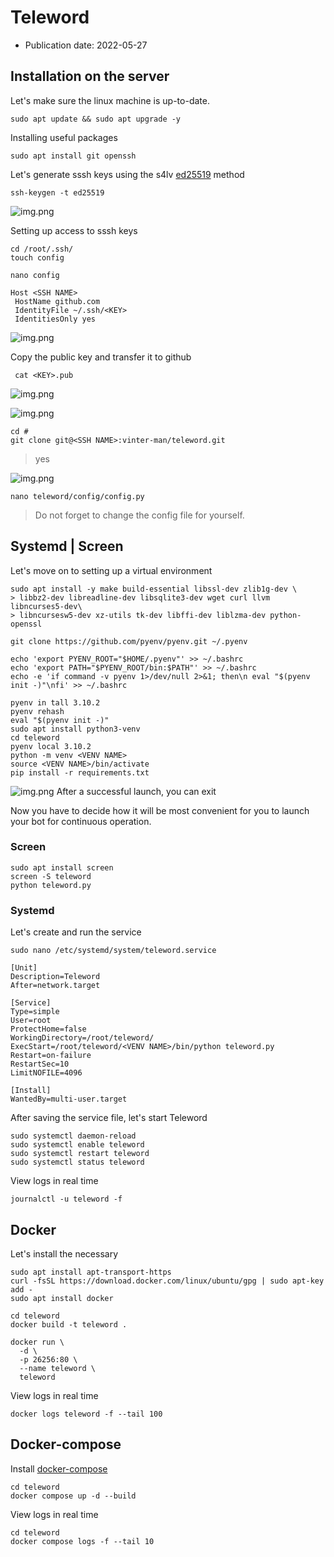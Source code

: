 # Teleword
* Publication date: 2022-05-27 

## Installation on the server

Let's make sure the linux machine is up-to-date.
```
sudo apt update && sudo apt upgrade -y
```
Installing useful packages
```
sudo apt install git openssh
```
Let's generate sssh keys using the s4lv [ed25519](https://ru.wikipedia.org/wiki/EdDSA) method
```
ssh-keygen -t ed25519 
```
![img.png](img/readme_images/ssh-keygen.png)

Setting up access to sssh keys
```
cd /root/.ssh/
touch config
```
```
nano config
```
```
Host <SSH NAME>
 HostName github.com
 IdentityFile ~/.ssh/<KEY>
 IdentitiesOnly yes
```
![img.png](img/readme_images/ssh-config.png)


Copy the public key and transfer it to github
```
 cat <KEY>.pub
```
![img.png](img/readme_images/ssh_github_addind.png)

![img.png](img/readme_images/ssh-key-added.png)

```
cd #
git clone git@<SSH NAME>:vinter-man/teleword.git
```
> yes

![img.png](img/readme_images/git-establish.png)


```
nano teleword/config/config.py
```
> Do not forget to change the config file for yourself.

## Systemd | Screen
Let's move on to setting up a virtual environment
```
sudo apt install -y make build-essential libssl-dev zlib1g-dev \
> libbz2-dev libreadline-dev libsqlite3-dev wget curl llvm libncurses5-dev\
> libncursesw5-dev xz-utils tk-dev libffi-dev liblzma-dev python-openssl
```
```
git clone https://github.com/pyenv/pyenv.git ~/.pyenv
```
```
echo 'export PYENV_ROOT="$HOME/.pyenv"' >> ~/.bashrc
echo 'export PATH="$PYENV_ROOT/bin:$PATH"' >> ~/.bashrc
echo -e 'if command -v pyenv 1>/dev/null 2>&1; then\n eval "$(pyenv init -)"\nfi' >> ~/.bashrc
```
```
pyenv in tall 3.10.2
pyenv rehash
eval "$(pyenv init -)"
sudo apt install python3-venv
cd teleword
pyenv local 3.10.2
python -m venv <VENV NAME>
source <VENV NAME>/bin/activate
pip install -r requirements.txt
```
![img.png](img/readme_images/py-start.png)
After a successful launch, you can exit

Now you have to decide how it will be most convenient for you to launch your bot for continuous operation.

### Screen
```
sudo apt install screen
screen -S teleword
python teleword.py
```


### Systemd

Let's create and run the service
```
sudo nano /etc/systemd/system/teleword.service
```
```
[Unit]
Description=Teleword
After=network.target

[Service]
Type=simple
User=root
ProtectHome=false
WorkingDirectory=/root/teleword/
ExecStart=/root/teleword/<VENV NAME>/bin/python teleword.py
Restart=on-failure
RestartSec=10
LimitNOFILE=4096

[Install]
WantedBy=multi-user.target
```
After saving the service file, let's start Teleword
```
sudo systemctl daemon-reload
sudo systemctl enable teleword
sudo systemctl restart teleword
sudo systemctl status teleword
```
View logs in real time
```
journalctl -u teleword -f
```

## Docker
Let's install the necessary
```
sudo apt install apt-transport-https
curl -fsSL https://download.docker.com/linux/ubuntu/gpg | sudo apt-key add -
sudo apt install docker
```
```
cd teleword
docker build -t teleword .
```
```
docker run \
  -d \
  -p 26256:80 \
  --name teleword \
  teleword
```
View logs in real time
```
docker logs teleword -f --tail 100
```

## Docker-compose
Install [docker-compose](https://docs.docker.com/desktop/install/ubuntu/) 
```
cd teleword
docker compose up -d --build
```
View logs in real time
```
cd teleword
docker compose logs -f --tail 10
```

